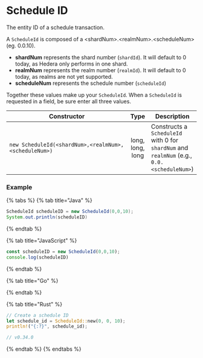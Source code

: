 # Schedule ID

The entity ID of a schedule transaction.

A `ScheduleId` is composed of a \<shardNum>.\<realmNum>.\<scheduleNum> (eg. 0.0.10).

* **shardNum** represents the shard number (`shardId`). It will default to 0 today, as Hedera only performs in one shard.
* **realmNum** represents the realm number (`realmId`). It will default to 0 today, as realms are not yet supported.
* **scheduleNum** represents the schedule number (`scheduleId`)

Together these values make up your `ScheduleId`. When a `ScheduleId` is requested in a field, be sure enter all three values.

<table><thead><tr><th width="316.3333333333333">Constructor</th><th align="center">Type</th><th>Description</th></tr></thead><tbody><tr><td><code>new ScheduleId(&#x3C;shardNum>,&#x3C;realmNum>,&#x3C;scheduleNum>)</code></td><td align="center">long, long, long</td><td>Constructs a <code>ScheduleId</code> with 0 for <code>shardNum</code> and <code>realmNum</code> (e.g., <code>0.0.&#x3C;scheduleNum></code>)</td></tr></tbody></table>

### Example

{% tabs %}
{% tab title="Java" %}
```java
ScheduleId scheduleID = new ScheduleId(0,0,10); 
System.out.println(scheduleID)
```
{% endtab %}

{% tab title="JavaScript" %}
```javascript
const scheduleID = new ScheduleId(0,0,10); 
console.log(scheduleID)
```
{% endtab %}

{% tab title="Go" %}

{% endtab %}

{% tab title="Rust" %}
```rust
// Create a schedule ID
let schedule_id = ScheduleId::new(0, 0, 10);
println!("{:?}", schedule_id);

// v0.34.0
```
{% endtab %}
{% endtabs %}
